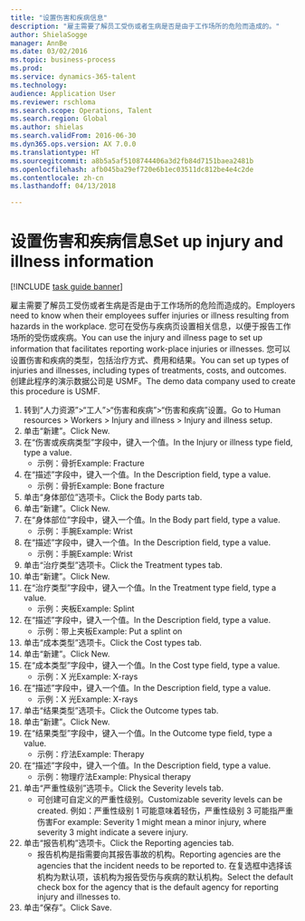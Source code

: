 ```yaml
--- 
title: "设置伤害和疾病信息"
description: "雇主需要了解员工受伤或者生病是否是由于工作场所的危险而造成的。"
author: ShielaSogge
manager: AnnBe
ms.date: 03/02/2016
ms.topic: business-process
ms.prod: 
ms.service: dynamics-365-talent
ms.technology: 
audience: Application User
ms.reviewer: rschloma
ms.search.scope: Operations, Talent
ms.search.region: Global
ms.author: shielas
ms.search.validFrom: 2016-06-30
ms.dyn365.ops.version: AX 7.0.0
ms.translationtype: HT
ms.sourcegitcommit: a8b5a5af5108744406a3d2fb84d7151baea2481b
ms.openlocfilehash: afb045ba29ef720e6b1ec03511dc812be4e4c2de
ms.contentlocale: zh-cn
ms.lasthandoff: 04/13/2018

---
```

# <a name="set-up-injury-and-illness-information"></a><span data-ttu-id="f1d0e-103">设置伤害和疾病信息</span><span class="sxs-lookup"><span data-stu-id="f1d0e-103">Set up injury and illness information</span></span>

[!INCLUDE [task guide banner](../../includes/task-guide-banner.md)]

<span data-ttu-id="f1d0e-104">雇主需要了解员工受伤或者生病是否是由于工作场所的危险而造成的。</span><span class="sxs-lookup"><span data-stu-id="f1d0e-104">Employers need to know when their employees suffer injuries or illness resulting from hazards in the workplace.</span></span> <span data-ttu-id="f1d0e-105">您可在受伤与疾病页设置相关信息，以便于报告工作场所的受伤或疾病。</span><span class="sxs-lookup"><span data-stu-id="f1d0e-105">You can use the injury and illness page to set up information that facilitates reporting work-place injuries or illnesses.</span></span> <span data-ttu-id="f1d0e-106">您可以设置伤害和疾病的类型，包括治疗方式、费用和结果。</span><span class="sxs-lookup"><span data-stu-id="f1d0e-106">You can set up types of injuries and illnesses, including types of treatments, costs, and outcomes.</span></span> <span data-ttu-id="f1d0e-107">创建此程序的演示数据公司是 USMF。</span><span class="sxs-lookup"><span data-stu-id="f1d0e-107">The demo data company used to create this procedure is USMF.</span></span>

1. <span data-ttu-id="f1d0e-108">转到“人力资源”>“工人”>“伤害和疾病”>“伤害和疾病”设置。</span><span class="sxs-lookup"><span data-stu-id="f1d0e-108">Go to Human resources > Workers > Injury and illness > Injury and illness setup.</span></span>
2. <span data-ttu-id="f1d0e-109">单击“新建”。</span><span class="sxs-lookup"><span data-stu-id="f1d0e-109">Click New.</span></span>
3. <span data-ttu-id="f1d0e-110">在“伤害或疾病类型”字段中，键入一个值。</span><span class="sxs-lookup"><span data-stu-id="f1d0e-110">In the Injury or illness type field, type a value.</span></span>
    * <span data-ttu-id="f1d0e-111">示例：骨折</span><span class="sxs-lookup"><span data-stu-id="f1d0e-111">Example: Fracture</span></span>  
4. <span data-ttu-id="f1d0e-112">在“描述”字段中，键入一个值。</span><span class="sxs-lookup"><span data-stu-id="f1d0e-112">In the Description field, type a value.</span></span>
    * <span data-ttu-id="f1d0e-113">示例：骨折</span><span class="sxs-lookup"><span data-stu-id="f1d0e-113">Example: Bone fracture</span></span>  
5. <span data-ttu-id="f1d0e-114">单击“身体部位”选项卡。</span><span class="sxs-lookup"><span data-stu-id="f1d0e-114">Click the Body parts tab.</span></span>
6. <span data-ttu-id="f1d0e-115">单击“新建”。</span><span class="sxs-lookup"><span data-stu-id="f1d0e-115">Click New.</span></span>
7. <span data-ttu-id="f1d0e-116">在“身体部位”字段中，键入一个值。</span><span class="sxs-lookup"><span data-stu-id="f1d0e-116">In the Body part field, type a value.</span></span>
    * <span data-ttu-id="f1d0e-117">示例：手腕</span><span class="sxs-lookup"><span data-stu-id="f1d0e-117">Example: Wrist</span></span>  
8. <span data-ttu-id="f1d0e-118">在“描述”字段中，键入一个值。</span><span class="sxs-lookup"><span data-stu-id="f1d0e-118">In the Description field, type a value.</span></span>
    * <span data-ttu-id="f1d0e-119">示例：手腕</span><span class="sxs-lookup"><span data-stu-id="f1d0e-119">Example: Wrist</span></span>  
9. <span data-ttu-id="f1d0e-120">单击“治疗类型”选项卡。</span><span class="sxs-lookup"><span data-stu-id="f1d0e-120">Click the Treatment types tab.</span></span>
10. <span data-ttu-id="f1d0e-121">单击“新建”。</span><span class="sxs-lookup"><span data-stu-id="f1d0e-121">Click New.</span></span>
11. <span data-ttu-id="f1d0e-122">在“治疗类型”字段中，键入一个值。</span><span class="sxs-lookup"><span data-stu-id="f1d0e-122">In the Treatment type field, type a value.</span></span>
    * <span data-ttu-id="f1d0e-123">示例：夹板</span><span class="sxs-lookup"><span data-stu-id="f1d0e-123">Example: Splint</span></span>  
12. <span data-ttu-id="f1d0e-124">在“描述”字段中，键入一个值。</span><span class="sxs-lookup"><span data-stu-id="f1d0e-124">In the Description field, type a value.</span></span>
    * <span data-ttu-id="f1d0e-125">示例：带上夹板</span><span class="sxs-lookup"><span data-stu-id="f1d0e-125">Example: Put a splint on</span></span>  
13. <span data-ttu-id="f1d0e-126">单击“成本类型”选项卡。</span><span class="sxs-lookup"><span data-stu-id="f1d0e-126">Click the Cost types tab.</span></span>
14. <span data-ttu-id="f1d0e-127">单击“新建”。</span><span class="sxs-lookup"><span data-stu-id="f1d0e-127">Click New.</span></span>
15. <span data-ttu-id="f1d0e-128">在“成本类型”字段中，键入一个值。</span><span class="sxs-lookup"><span data-stu-id="f1d0e-128">In the Cost type field, type a value.</span></span>
    * <span data-ttu-id="f1d0e-129">示例：X 光</span><span class="sxs-lookup"><span data-stu-id="f1d0e-129">Example: X-rays</span></span>  
16. <span data-ttu-id="f1d0e-130">在“描述”字段中，键入一个值。</span><span class="sxs-lookup"><span data-stu-id="f1d0e-130">In the Description field, type a value.</span></span>
    * <span data-ttu-id="f1d0e-131">示例：X 光</span><span class="sxs-lookup"><span data-stu-id="f1d0e-131">Example: X-rays</span></span>  
17. <span data-ttu-id="f1d0e-132">单击“结果类型”选项卡。</span><span class="sxs-lookup"><span data-stu-id="f1d0e-132">Click the Outcome types tab.</span></span>
18. <span data-ttu-id="f1d0e-133">单击“新建”。</span><span class="sxs-lookup"><span data-stu-id="f1d0e-133">Click New.</span></span>
19. <span data-ttu-id="f1d0e-134">在“结果类型”字段中，键入一个值。</span><span class="sxs-lookup"><span data-stu-id="f1d0e-134">In the Outcome type field, type a value.</span></span>
    * <span data-ttu-id="f1d0e-135">示例：疗法</span><span class="sxs-lookup"><span data-stu-id="f1d0e-135">Example: Therapy</span></span>  
20. <span data-ttu-id="f1d0e-136">在“描述”字段中，键入一个值。</span><span class="sxs-lookup"><span data-stu-id="f1d0e-136">In the Description field, type a value.</span></span>
    * <span data-ttu-id="f1d0e-137">示例：物理疗法</span><span class="sxs-lookup"><span data-stu-id="f1d0e-137">Example: Physical therapy</span></span>  
21. <span data-ttu-id="f1d0e-138">单击“严重性级别”选项卡。</span><span class="sxs-lookup"><span data-stu-id="f1d0e-138">Click the Severity levels tab.</span></span>
    * <span data-ttu-id="f1d0e-139">可创建可自定义的严重性级别。</span><span class="sxs-lookup"><span data-stu-id="f1d0e-139">Customizable severity levels can be created.</span></span> <span data-ttu-id="f1d0e-140">例如：严重性级别 1 可能意味着轻伤，严重性级别 3 可能指严重伤害</span><span class="sxs-lookup"><span data-stu-id="f1d0e-140">For example: Severity 1 might mean a minor injury, where severity 3 might indicate a severe injury.</span></span>  
22. <span data-ttu-id="f1d0e-141">单击“报告机构”选项卡。</span><span class="sxs-lookup"><span data-stu-id="f1d0e-141">Click the Reporting agencies tab.</span></span>
    * <span data-ttu-id="f1d0e-142">报告机构是指需要向其报告事故的机构。</span><span class="sxs-lookup"><span data-stu-id="f1d0e-142">Reporting agencies are the agencies that the incident needs to be reported to.</span></span> <span data-ttu-id="f1d0e-143">在复选框中选择该机构为默认项，该机构为报告受伤与疾病的默认机构。</span><span class="sxs-lookup"><span data-stu-id="f1d0e-143">Select the default check box for the agency that is the default agency for reporting injury and illnesses to.</span></span>  
23. <span data-ttu-id="f1d0e-144">单击“保存”。</span><span class="sxs-lookup"><span data-stu-id="f1d0e-144">Click Save.</span></span>


